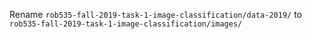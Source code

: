 


Rename `rob535-fall-2019-task-1-image-classification/data-2019/` to `rob535-fall-2019-task-1-image-classification/images/`


